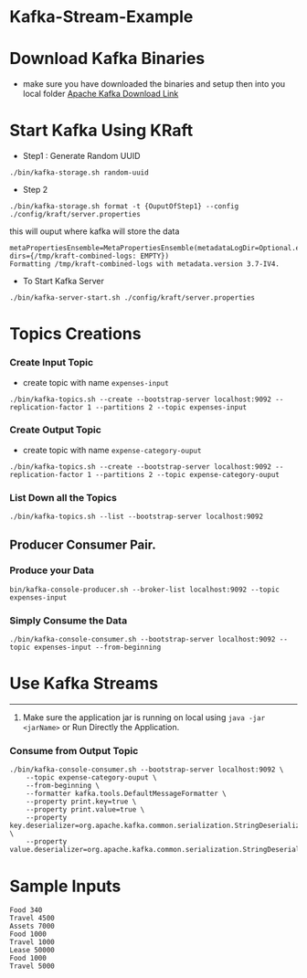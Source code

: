 # Kafka-Stream-Example

# Download Kafka Binaries  
* make sure you have downloaded the binaries and setup then into you local folder 
[Apache Kafka Download Link](https://kafka.apache.org/downloads)

# Start Kafka Using KRaft
* Step1 : Generate Random UUID
```
./bin/kafka-storage.sh random-uuid
```
* Step 2 
```
./bin/kafka-storage.sh format -t {OuputOfStep1} --config ./config/kraft/server.properties
```

this will ouput where kafka will store the data 

```
metaPropertiesEnsemble=MetaPropertiesEnsemble(metadataLogDir=Optional.empty, dirs={/tmp/kraft-combined-logs: EMPTY})
Formatting /tmp/kraft-combined-logs with metadata.version 3.7-IV4.
```
* To Start Kafka Server 
```
./bin/kafka-server-start.sh ./config/kraft/server.properties

```
# Topics Creations 
### Create Input Topic 
* create topic with name   `expenses-input`
```warp-runnable-command
./bin/kafka-topics.sh --create --bootstrap-server localhost:9092 --replication-factor 1 --partitions 2 --topic expenses-input
```
### Create Output Topic 
* create topic with name  `expense-category-ouput` 
```warp-runnable-command
./bin/kafka-topics.sh --create --bootstrap-server localhost:9092 --replication-factor 1 --partitions 2 --topic expense-category-ouput

```
### List Down all the Topics 
```warp-runnable-command
./bin/kafka-topics.sh --list --bootstrap-server localhost:9092

```
## Producer Consumer Pair\. 
### Produce your Data 
```warp-runnable-command
bin/kafka-console-producer.sh --broker-list localhost:9092 --topic expenses-input
```
### Simply Consume the Data 
```warp-runnable-command
./bin/kafka-console-consumer.sh --bootstrap-server localhost:9092 --topic expenses-input --from-beginning

```
# Use Kafka Streams 
***
1. Make sure the application jar is running on local using `java -jar <jarName>` or Run Directly the Application.

### Consume from Output Topic
```warp-runnable-command
./bin/kafka-console-consumer.sh --bootstrap-server localhost:9092 \
    --topic expense-category-ouput \
    --from-beginning \
    --formatter kafka.tools.DefaultMessageFormatter \
    --property print.key=true \
    --property print.value=true \
    --property key.deserializer=org.apache.kafka.common.serialization.StringDeserializer \
    --property value.deserializer=org.apache.kafka.common.serialization.StringDeserializer

```
# Sample Inputs 
```warp-runnable-command
Food 340
Travel 4500
Assets 7000
Food 1000
Travel 1000
Lease 50000
Food 1000
Travel 5000

```

